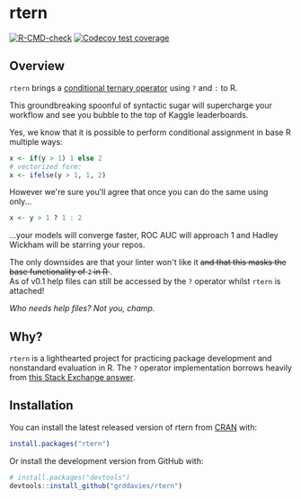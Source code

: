 # rtern

<!-- badges: start -->

[![R-CMD-check](https://github.com/grddavies/rtern/workflows/R-CMD-check/badge.svg)](https://github.com/grddavies/rtern/actions)
[![Codecov test coverage](https://codecov.io/gh/hedscan/rtern/branch/master/graph/badge.svg)](https://codecov.io/gh/hedscan/rtern?branch=master)

<!-- badges: end -->

## Overview

`rtern` brings a [conditional ternary operator](https://en.wikipedia.org/wiki/%3F:) using `?` and `:` to R.

This groundbreaking spoonful of syntactic sugar will supercharge your workflow and see you bubble to the top of Kaggle leaderboards.

Yes, we know that it is possible to perform conditional assignment in base R multiple ways:

```r
x <- if(y > 1) 1 else 2
# vectorized form:
x <- ifelse(y > 1, 1, 2)
```

However we're sure you'll agree that once you can do the same using only...

```r
x <- y > 1 ? 1 : 2
```

...your models will converge faster, ROC AUC will approach 1 and Hadley Wickham will be starring your repos.

The only downsides are that your linter won't like it <s> and that this masks the base functionality of `?` in R </s>.  
As of v0.1 help files can still be accessed by the `?` operator whilst `rtern` is attached!

_Who needs help files? Not you, champ._

## Why?

`rtern` is a lighthearted project for practicing package development and nonstandard evaluation in R. The `?` operator implementation borrows heavily from [this Stack Exchange answer](https://stackoverflow.com/a/8790269).

## Installation

You can install the latest released version of rtern from [CRAN](https://CRAN.R-project.org) with:

```r
install.packages("rtern")
```

Or install the development version from GitHub with:

```r
# install.packages("devtools")
devtools::install_github("grddavies/rtern")
```
